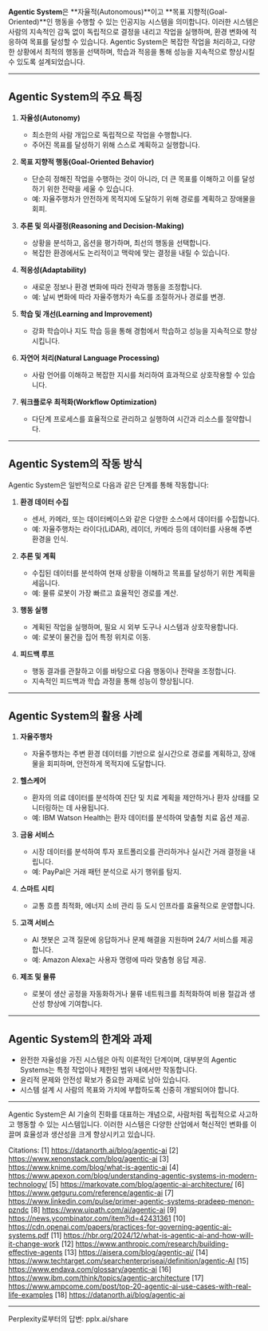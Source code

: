 **Agentic System**은 **자율적(Autonomous)**이고 **목표 지향적(Goal-Oriented)**인 행동을 수행할 수 있는 인공지능 시스템을 의미합니다. 이러한 시스템은 사람의 지속적인 감독 없이 독립적으로 결정을 내리고 작업을 실행하며, 환경 변화에 적응하여 목표를 달성할 수 있습니다. Agentic System은 복잡한 작업을 처리하고, 다양한 상황에서 최적의 행동을 선택하며, 학습과 적응을 통해 성능을 지속적으로 향상시킬 수 있도록 설계되었습니다.

---

## **Agentic System의 주요 특징**

1. **자율성(Autonomy)**  
   - 최소한의 사람 개입으로 독립적으로 작업을 수행합니다.
   - 주어진 목표를 달성하기 위해 스스로 계획하고 실행합니다.

2. **목표 지향적 행동(Goal-Oriented Behavior)**  
   - 단순히 정해진 작업을 수행하는 것이 아니라, 더 큰 목표를 이해하고 이를 달성하기 위한 전략을 세울 수 있습니다.
   - 예: 자율주행차가 안전하게 목적지에 도달하기 위해 경로를 계획하고 장애물을 회피.

3. **추론 및 의사결정(Reasoning and Decision-Making)**  
   - 상황을 분석하고, 옵션을 평가하며, 최선의 행동을 선택합니다.
   - 복잡한 환경에서도 논리적이고 맥락에 맞는 결정을 내릴 수 있습니다.

4. **적응성(Adaptability)**  
   - 새로운 정보나 환경 변화에 따라 전략과 행동을 조정합니다.
   - 예: 날씨 변화에 따라 자율주행차가 속도를 조절하거나 경로를 변경.

5. **학습 및 개선(Learning and Improvement)**  
   - 강화 학습이나 지도 학습 등을 통해 경험에서 학습하고 성능을 지속적으로 향상시킵니다.

6. **자연어 처리(Natural Language Processing)**  
   - 사람 언어를 이해하고 복잡한 지시를 처리하여 효과적으로 상호작용할 수 있습니다.

7. **워크플로우 최적화(Workflow Optimization)**  
   - 다단계 프로세스를 효율적으로 관리하고 실행하여 시간과 리소스를 절약합니다.

---

## **Agentic System의 작동 방식**

Agentic System은 일반적으로 다음과 같은 단계를 통해 작동합니다:

1. **환경 데이터 수집**  
   - 센서, 카메라, 또는 데이터베이스와 같은 다양한 소스에서 데이터를 수집합니다.
   - 예: 자율주행차는 라이다(LiDAR), 레이더, 카메라 등의 데이터를 사용해 주변 환경을 인식.

2. **추론 및 계획**  
   - 수집된 데이터를 분석하여 현재 상황을 이해하고 목표를 달성하기 위한 계획을 세웁니다.
   - 예: 물류 로봇이 가장 빠르고 효율적인 경로를 계산.

3. **행동 실행**  
   - 계획된 작업을 실행하며, 필요 시 외부 도구나 시스템과 상호작용합니다.
   - 예: 로봇이 물건을 집어 특정 위치로 이동.

4. **피드백 루프**  
   - 행동 결과를 관찰하고 이를 바탕으로 다음 행동이나 전략을 조정합니다.
   - 지속적인 피드백과 학습 과정을 통해 성능이 향상됩니다.

---

## **Agentic System의 활용 사례**

1. **자율주행차**  
   - 자율주행차는 주변 환경 데이터를 기반으로 실시간으로 경로를 계획하고, 장애물을 회피하며, 안전하게 목적지에 도달합니다.

2. **헬스케어**  
   - 환자의 의료 데이터를 분석하여 진단 및 치료 계획을 제안하거나 환자 상태를 모니터링하는 데 사용됩니다.
   - 예: IBM Watson Health는 환자 데이터를 분석하여 맞춤형 치료 옵션 제공.

3. **금융 서비스**  
   - 시장 데이터를 분석하여 투자 포트폴리오를 관리하거나 실시간 거래 결정을 내립니다.
   - 예: PayPal은 거래 패턴 분석으로 사기 행위를 탐지.

4. **스마트 시티**  
   - 교통 흐름 최적화, 에너지 소비 관리 등 도시 인프라를 효율적으로 운영합니다.

5. **고객 서비스**  
   - AI 챗봇은 고객 질문에 응답하거나 문제 해결을 지원하며 24/7 서비스를 제공합니다.
   - 예: Amazon Alexa는 사용자 명령에 따라 맞춤형 응답 제공.

6. **제조 및 물류**  
   - 로봇이 생산 공정을 자동화하거나 물류 네트워크를 최적화하여 비용 절감과 생산성 향상에 기여합니다.

---

## **Agentic System의 한계와 과제**

- 완전한 자율성을 가진 시스템은 아직 이론적인 단계이며, 대부분의 Agentic Systems는 특정 작업이나 제한된 범위 내에서만 작동합니다.
- 윤리적 문제와 안전성 확보가 중요한 과제로 남아 있습니다.
- 시스템 설계 시 사람의 목표와 가치에 부합하도록 신중히 개발되어야 합니다.

---

Agentic System은 AI 기술의 진화를 대표하는 개념으로, 사람처럼 독립적으로 사고하고 행동할 수 있는 시스템입니다. 이러한 시스템은 다양한 산업에서 혁신적인 변화를 이끌며 효율성과 생산성을 크게 향상시키고 있습니다.

Citations:
[1] https://datanorth.ai/blog/agentic-ai
[2] https://www.xenonstack.com/blog/agentic-ai
[3] https://www.knime.com/blog/what-is-agentic-ai
[4] https://www.apexon.com/blog/understanding-agentic-systems-in-modern-technology/
[5] https://markovate.com/blog/agentic-ai-architecture/
[6] https://www.getguru.com/reference/agentic-ai
[7] https://www.linkedin.com/pulse/primer-agentic-systems-pradeep-menon-pzndc
[8] https://www.uipath.com/ai/agentic-ai
[9] https://news.ycombinator.com/item?id=42431361
[10] https://cdn.openai.com/papers/practices-for-governing-agentic-ai-systems.pdf
[11] https://hbr.org/2024/12/what-is-agentic-ai-and-how-will-it-change-work
[12] https://www.anthropic.com/research/building-effective-agents
[13] https://aisera.com/blog/agentic-ai/
[14] https://www.techtarget.com/searchenterpriseai/definition/agentic-AI
[15] https://www.endava.com/glossary/agentic-ai
[16] https://www.ibm.com/think/topics/agentic-architecture
[17] https://www.ampcome.com/post/top-20-agentic-ai-use-cases-with-real-life-examples
[18] https://datanorth.ai/blog/agentic-ai

---
Perplexity로부터의 답변: pplx.ai/share